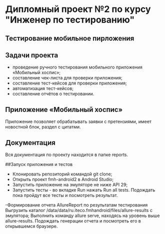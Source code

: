 # Дипломный проект №2 по курсу "Инженер по тестированию"
## Тестирование мобильное пирложения

## Задачи проекта
- проведение ручного тестирования мобильного приложения «Мобильный хоспис»;
- составление чек-листа для проверки приложения;
- составление тест-кейсов для проверки приложения;
- автоматизация тест-кейсов;
- составление отчётов о тестировании.

## Приложение «Мобильный хоспис»
Приложение позволяет обрабатывать заявки с претензиями, имеет новоcтной блок, раздел с цитатми.

## Документация
Вся документация по проекту находится в папке reports.

##Запуск приложения и тестов
- Клонировать репозиторий командой git clone;
- Открыть проект fmh-android2 в Android Studio;
- Запустить приложение на эмуляторе не ниже API 29;
- Запустить тесты - во вкладке Run нажать Run all tests.
Подождать пока пройдут все тесты и посмотреть результат.

-Формирование отчета AllureReport по результатам тестирования
Выгрузить каталог /data/data/ru.iteco.fmhandroid/files/allure-results с эмулятора;
Выполнить команду allure serve, находясь на уровень выше allure-results.
Подождать генерации отчета и посмотреть его в открывшемся браузере.